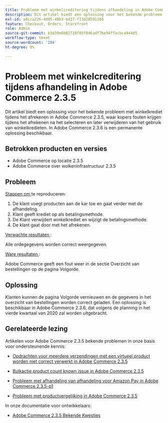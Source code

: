 ```yaml
---
title: Probleem met winkelcreditering tijdens afhandeling in Adobe Commerce 2.3.5
description: Dit artikel biedt een oplossing voor het bekende probleem met winkelkrediet tijdens het afrekenen in Adobe Commerce 2.3.5, waar kopers fouten krijgen tijdens het afrekenen na het selecteren en later verwijderen van het gebruik van winkelkredieten. In Adobe Commerce 2.3.6 is een permanente oplossing beschikbaar.
exl-id: a0cca226-4d95-40b3-bd37-f13d28591366
feature: Checkout, Orders, Storefront
role: Admin
source-git-commit: b3d39e6b02728f05f046adf7be94ffacbca944d5
workflow-type: tm+mt
source-wordcount: '284'
ht-degree: 0%

---
```


# Probleem met winkelcreditering tijdens afhandeling in Adobe Commerce 2.3.5

Dit artikel biedt een oplossing voor het bekende probleem met winkelkrediet tijdens het afrekenen in Adobe Commerce 2.3.5, waar kopers fouten krijgen tijdens het afrekenen na het selecteren en later verwijderen van het gebruik van winkelkredieten. In Adobe Commerce 2.3.6 is een permanente oplossing beschikbaar.

## Betrokken producten en versies

* Adobe Commerce op locatie 2.3.5
* Adobe Commerce over wolkeninfrastructuur 2.3.5

## Probleem

<u> Stappen om </u> te reproduceren:

1. De klant voegt producten aan de kar toe en gaat verder met de afhandeling.
1. Klant geeft krediet op als betalingsmethode.
1. De Klant verwijdert winkelkrediet en wijzigt de betalingsmethode.
1. De klant gaat door met het afrekenen.

<u> Verwachte resultaten </u>:

Alle ordegegevens worden correct weergegeven.

<u> Ware resultaten </u>:

Adobe Commerce geeft een fout weer in de sectie Overzicht van bestellingen op de pagina Volgorde.

## Oplossing

Klanten kunnen de pagina Volgorde vernieuwen en de gegevens in het overzicht van bestellingen worden correct geladen. Een oplossing is beschikbaar in Adobe Commerce 2.3.6, dat volgens de planning in het vierde kwartaal van 2020 zal worden uitgebracht.

## Gerelateerde lezing

Artikelen voor Adobe Commerce 2.3.5 bekende problemen in onze basis voor ondersteunende kennis:

* [Opdrachten voor meerdere verzendingen met een virtueel product worden niet correct verwerkt in Adobe Commerce 2.3.5](/help/troubleshooting/miscellaneous/magento-2-3-5-known-issue-virtual-product-multi-ship-orders.md)

* [Bulkactie product count known issue in Adobe Commerce 2.3.5](/help/troubleshooting/miscellaneous/bulk-action-product-count-known-issue-in-magento-2-3-5.md)

* [Probleem met afhandeling van afhandeling voor Amazon Pay in Adobe Commerce 2.3.5-p1](/help/troubleshooting/payments/patch-for-amazon-pay-checkout-issue-in-magento-2-3-5-p1.md)

* [Probleem met productvergelijking in Adobe Commerce 2.3.5](/help/troubleshooting/storefront/product-comparison-known-issue-in-magento-2-3-5.md)

In onze documentatie voor ontwikkelaars:

* [ Adobe Commerce 2.3.5 Bekende Kwesties ](https://commerce-docs.github.io/devdocs-archive/2.3/guides/v2.3/release-notes/release-notes-2-3-5-commerce.html#known-issues)
